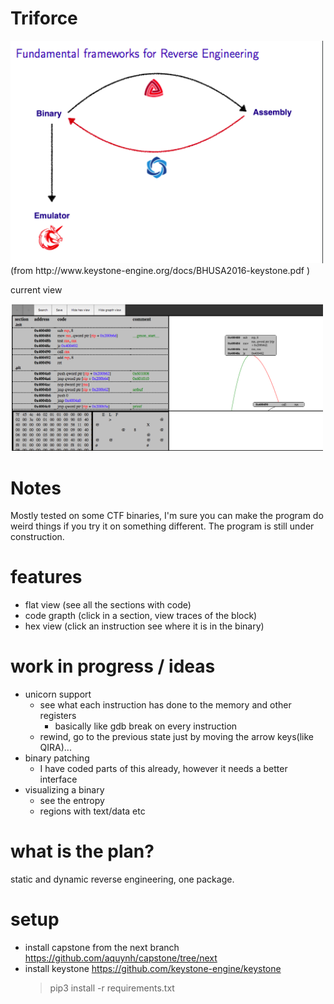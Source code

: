 

# Triforce

<img src="README/idea.png"  width="500px" />
(from http://www.keystone-engine.org/docs/BHUSA2016-keystone.pdf )

current view

<img src="README/current_state.png"  width="500px" />

#   Notes
Mostly tested on some CTF binaries, I'm sure you can make the program do weird things if you try it on something different. The program is still under construction.

#	features
-	flat view (see all the sections with code)
-	code grapth (click in a section, view traces of the block)
-	hex view (click an instruction see where it is in the binary)

#	work in progress / ideas
-	unicorn support
	-	see what each instruction has done to the memory and other registers
		-	basically like gdb break on every instruction
	-	rewind, go to the previous state just by moving the arrow keys(like QIRA)...
-	binary patching
	-	I have coded parts of this already, however it needs a better interface
-	visualizing a binary
	-	see the entropy
	-	regions with text/data etc

#   what is the plan?
static and dynamic reverse engineering, one package.

# setup
-	install capstone from the next branch
		https://github.com/aquynh/capstone/tree/next
- install keystone
		https://github.com/keystone-engine/keystone
    >  pip3 install -r requirements.txt